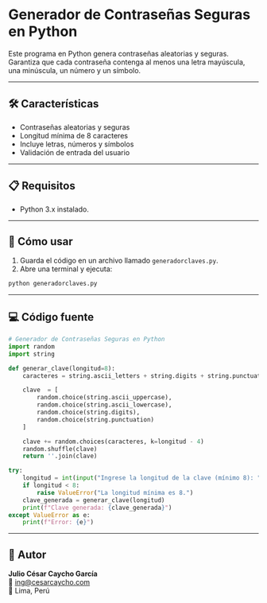 # Generador de Contraseñas Seguras en Python

Este programa en Python genera contraseñas aleatorias y seguras. Garantiza que cada contraseña contenga al menos una letra mayúscula, una minúscula, un número y un símbolo.

---

## 🛠️ Características

- Contraseñas aleatorias y seguras
- Longitud mínima de 8 caracteres
- Incluye letras, números y símbolos
- Validación de entrada del usuario

---

## 📋 Requisitos

- Python 3.x instalado.

---

## 🚀 Cómo usar

1. Guarda el código en un archivo llamado `generadorclaves.py`.
2. Abre una terminal y ejecuta:

```bash
python generadorclaves.py
```

---

## 💻 Código fuente

```python
# Generador de Contraseñas Seguras en Python
import random
import string

def generar_clave(longitud=8):
    caracteres = string.ascii_letters + string.digits + string.punctuation

    clave  = [
        random.choice(string.ascii_uppercase),
        random.choice(string.ascii_lowercase),
        random.choice(string.digits),
        random.choice(string.punctuation)
    ]

    clave += random.choices(caracteres, k=longitud - 4)
    random.shuffle(clave)
    return ''.join(clave)

try:
    longitud = int(input("Ingrese la longitud de la clave (mínimo 8): "))
    if longitud < 8:
        raise ValueError("La longitud mínima es 8.")
    clave_generada = generar_clave(longitud)    
    print(f"Clave generada: {clave_generada}")
except ValueError as e:
    print(f"Error: {e}")
```

---

## 📌 Autor

**Julio César Caycho García**  
📧 ing@cesarcaycho.com  
📍 Lima, Perú